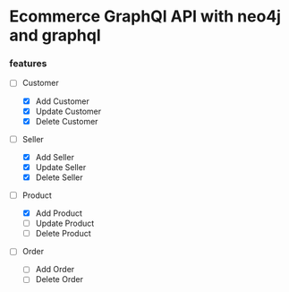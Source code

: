 # Ecommerce GraphQl API with neo4j and graphql

### features

- [ ] Customer

  - [x] Add Customer
  - [X] Update Customer
  - [X] Delete Customer

- [ ] Seller

  - [x] Add Seller
  - [x] Update Seller
  - [x] Delete Seller

- [ ] Product

  - [x] Add Product
  - [ ] Update Product
  - [ ] Delete Product

- [ ] Order
  - [ ] Add Order
  - [ ] Delete Order
